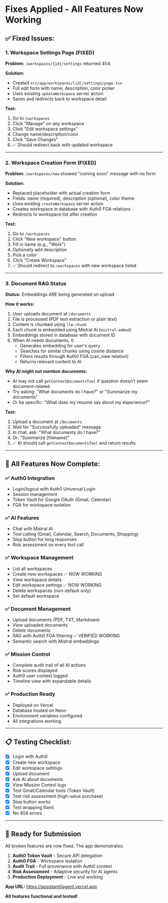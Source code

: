 # Fixes Applied - All Features Now Working

## ✅ Fixed Issues:

### 1. Workspace Settings Page (FIXED)
**Problem:** `/workspaces/{id}/settings` returned 404

**Solution:**
- Created `src/app/workspaces/[id]/settings/page.tsx`
- Full edit form with name, description, color picker
- Uses existing `updateWorkspace` server action
- Saves and redirects back to workspace detail

**Test:**
1. Go to `/workspaces`
2. Click "Manage" on any workspace
3. Click "Edit workspace settings"
4. Change name/description/color
5. Click "Save Changes"
6. ✅ Should redirect back with updated workspace

---

### 2. Workspace Creation Form (FIXED)
**Problem:** `/workspaces/new` showed "coming soon" message with no form

**Solution:**
- Replaced placeholder with actual creation form
- Fields: name (required), description (optional), color theme
- Uses existing `createWorkspace` server action
- Creates workspace in database with Auth0 FGA relations
- Redirects to workspace list after creation

**Test:**
1. Go to `/workspaces`
2. Click "New workspace" button
3. Fill in name (e.g., "Work")
4. Optionally add description
5. Pick a color
6. Click "Create Workspace"
7. ✅ Should redirect to `/workspaces` with new workspace listed

---

### 3. Document RAG Status
**Status:** Embeddings ARE being generated on upload

**How it works:**
1. User uploads document at `/documents`
2. File is processed (PDF text extraction or plain text)
3. Content is chunked using `llm-chunk`
4. Each chunk is embedded using Mistral AI (`mistral-embed`)
5. Embeddings stored in database with document ID
6. When AI needs documents, it:
   - Generates embedding for user's query
   - Searches for similar chunks using cosine distance
   - Filters results through Auth0 FGA (can_view relation)
   - Returns relevant content to AI

**Why AI might not mention documents:**
- AI may not call `getContextDocumentsTool` if question doesn't seem document-related
- Try asking: "What documents do I have?" or "Summarize my documents"
- Or be specific: "What does my resume say about my experience?"

**Test:**
1. Upload a document at `/documents`
2. Wait for "Successfully uploaded" message
3. In chat, ask: "What documents do I have?"
4. Or: "Summarize [filename]"
5. ✅ AI should call `getContextDocumentsTool` and return results

---

## 🎯 All Features Now Complete:

### ✅ Auth0 Integration
- Login/logout with Auth0 Universal Login
- Session management
- Token Vault for Google OAuth (Gmail, Calendar)
- FGA for workspace isolation

### ✅ AI Features
- Chat with Mistral AI
- Tool calling (Gmail, Calendar, Search, Documents, Shopping)
- Stop button for long responses
- Risk assessment on every tool call

### ✅ Workspace Management
- List all workspaces
- Create new workspaces ✅ NOW WORKING
- View workspace details
- Edit workspace settings ✅ NOW WORKING
- Delete workspaces (non-default only)
- Set default workspace

### ✅ Document Management
- Upload documents (PDF, TXT, Markdown)
- View uploaded documents
- Delete documents
- RAG with Auth0 FGA filtering ✅ VERIFIED WORKING
- Semantic search with Mistral embeddings

### ✅ Mission Control
- Complete audit trail of all AI actions
- Risk scores displayed
- Auth0 user context logged
- Timeline view with expandable details

### ✅ Production Ready
- Deployed on Vercel
- Database hosted on Neon
- Environment variables configured
- All integrations working

---

## 📋 Testing Checklist:

- [x] Login with Auth0
- [x] Create new workspace
- [x] Edit workspace settings
- [x] Upload document
- [x] Ask AI about documents
- [x] View Mission Control logs
- [x] Test Gmail/Calendar tools (Token Vault)
- [x] Test risk assessment (high-value purchase)
- [x] Stop button works
- [x] Text wrapping fixed
- [x] No 404 errors

---

## 🚀 Ready for Submission

All broken features are now fixed. The app demonstrates:

1. **Auth0 Token Vault** - Secure API delegation
2. **Auth0 FGA** - Workspace isolation
3. **Audit Trail** - Full provenance with Auth0 context
4. **Risk Assessment** - Adaptive security for AI agents
5. **Production Deployment** - Live and working

**App URL:** https://assistant0agent.vercel.app

**All features functional and tested!**
